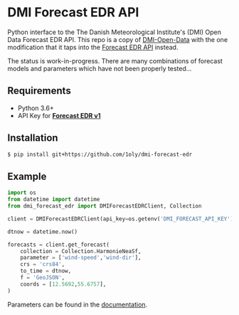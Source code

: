 # DMI Forecast EDR API
Python interface to the The Danish Meteorological Institute's (DMI) Open Data Forecast EDR API. This repo is a copy of [DMI-Open-Data](https://github.com/LasseRegin/dmi-open-data) with the one modification that it taps into the [Forecast EDR API](https://opendatadocs.dmi.govcloud.dk/en/APIs/Forecast_Data_EDR_API) instead.

The status is work-in-progress. There are many combinations of forecast models and parameters which have not been properly tested...

## Requirements

- Python 3.6+
- API Key for [**Forecast EDR v1**](https://opendatadocs.dmi.govcloud.dk/en/Authentication)

## Installation

```bash
$ pip install git+https://github.com/1oly/dmi-forecast-edr
```

## Example

```python
import os
from datetime import datetime
from dmi_forecast_edr import DMIForecastEDRClient, Collection

client = DMIForecastEDRClient(api_key=os.getenv('DMI_FORECAST_API_KEY'))

dtnow = datetime.now()

forecasts = client.get_forecast(
    collection = Collection.HarmonieNeaSf,
    parameter = ['wind-speed','wind-dir'],
    crs = 'crs84',
    to_time = dtnow,
    f = 'GeoJSON',
    coords = [12.5692,55.6757],
)
```
Parameters can be found in the [documentation](https://opendatadocs.dmi.govcloud.dk/en/Data/Forecast_Data_Weather_Model_HARMONIE_EDR).